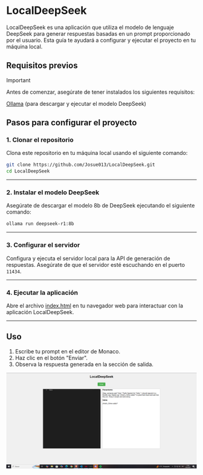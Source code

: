 # LocalDeepSeek

LocalDeepSeek es una aplicación que utiliza el modelo de lenguaje DeepSeek para generar respuestas basadas en un prompt proporcionado por el usuario. Esta guía te ayudará a configurar y ejecutar el proyecto en tu máquina local.

##  Requisitos previos
> [!IMPORTANT]
>Antes de comenzar, asegúrate de tener instalados los siguientes requisitos:
>
> [Ollama](https://ollama.com/) (para descargar y ejecutar el modelo DeepSeek)


## Pasos para configurar el proyecto

### 1. Clonar el repositorio

Clona este repositorio en tu máquina local usando el siguiente comando:

```bash
git clone https://github.com/Josue013/LocalDeepSeek.git
cd LocalDeepSeek
```

---

### 2. Instalar el modelo DeepSeek

Asegúrate de descargar el modelo 8b de DeepSeek ejecutando el siguiente comando:

```bash
ollama run deepseek-r1:8b
```
---

### 3. Configurar el servidor

Configura y ejecuta el servidor local para la API de generación de respuestas. Asegúrate de que el servidor esté escuchando en el puerto `11434`.

---

### 4. Ejecutar la aplicación

Abre el archivo [index.html](/index.html) en tu navegador web para interactuar con la aplicación LocalDeepSeek.


---

## Uso

1. Escribe tu prompt en el editor de Monaco.
2. Haz clic en el botón "Enviar".
3. Observa la respuesta generada en la sección de salida.



![Captura de pantalla de LocalDeepSeek](image.png)
